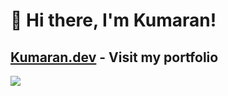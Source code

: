 
# 👋 Hi there, I'm Kumaran! 

## <a href="https://kumaran-dev.netlify.app/">Kumaran.dev</a> - Visit my portfolio

<img src="https://github-readme-stats.vercel.app/api/top-langs/?username=KUMARAN1601&layout=compact" />

